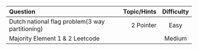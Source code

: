 Question | Topic/Hints | Difficulty
| :--- | ---: | :---:
Dutch national flag problem(3 way partitioning)  | 2 Pointer | Easy
Majority Element 1 & 2 Leetcode||Medium
